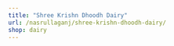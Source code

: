 ```yaml
---
title: "Shree Krishn Dhoodh Dairy"
url: /nasrullaganj/shree-krishn-dhoodh-dairy/
shop: dairy
---
```

